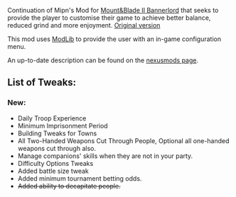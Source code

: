Continuation of Mipn's Mod for [Mount&Blade II Bannerlord](https://www.taleworlds.com/en/Games/Bannerlord) that seeks to provide the player to customise their game to achieve better balance, reduced grind and more enjoyment. [Original version](https://www.nexusmods.com/mountandblade2bannerlord/mods/2036)


This mod uses [ModLib](https://github.com/mipen/ModLib) to provide the user with an in-game configuration menu. 

An up-to-date description can be found on the [nexusmods page](https://www.nexusmods.com/mountandblade2bannerlord/mods/2036).

## **List of Tweaks:**

### New:
* Daily Troop Experience
* Minimum Imprisonment Period
* Building Tweaks for Towns
* All Two-Handed Weapons Cut Through People, Optional all one-handed weapons cut through also.
* Manage companions' skills when they are not in your party.
* Difficulty Options Tweaks
* Added battle size tweak
* Added minimum tournament betting odds.
* ~~Added ability to decapitate people.~~

